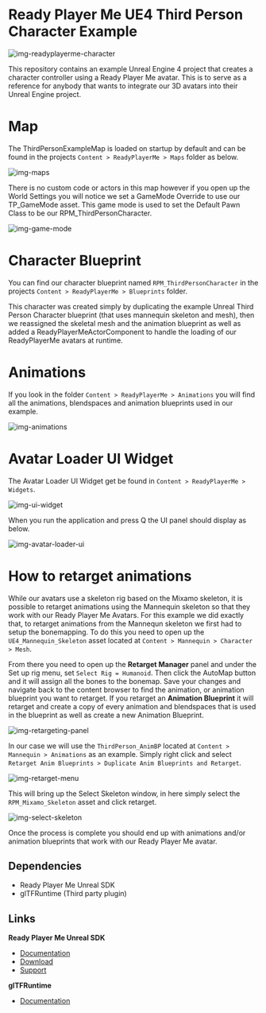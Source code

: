 # Ready Player Me UE4 Third Person Character Example

![img-readyplayerme-character](https://user-images.githubusercontent.com/7085672/163189054-ceeda1d9-1982-4b39-9517-1bd758c746b3.png)

This repository contains an example Unreal Engine 4 project that creates a character controller using a Ready Player Me avatar. This is to serve as a reference for anybody that wants to integrate our 3D avatars into their Unreal Engine project. 

# Map

The ThirdPersonExampleMap is loaded on startup by default and can be found in the projects `Content > ReadyPlayerMe > Maps` folder as below.

![img-maps](https://user-images.githubusercontent.com/7085672/163190404-9bd95c07-9cf1-4dee-b6c3-1a5829be5d2c.png)

There is no custom code or actors in this map however if you open up the World Settings you will notice we set a GameMode Override to use our TP_GameMode asset. This game mode is used to set the Default Pawn Class to be our RPM_ThirdPersonCharacter.

![img-game-mode](https://user-images.githubusercontent.com/7085672/163191426-5f871707-eeba-4318-918f-12648419ea79.png)

# Character Blueprint

You can find our character blueprint named `RPM_ThirdPersonCharacter` in the projects `Content > ReadyPlayerMe > Blueprints` folder. 

This character was created simply by duplicating the example Unreal Third Person Character blueprint (that uses mannequin skeleton and mesh), then we reassigned the skeletal mesh and the animation blueprint as well as added a ReadyPlayerMeActorComponent to handle the loading of our ReadyPlayerMe avatars at runtime. 

# Animations 

If you look in the folder `Content > ReadyPlayerMe > Animations` you will find all the animations, blendspaces and animation blueprints used in our example.

![img-animations](https://user-images.githubusercontent.com/7085672/163196240-fa3186db-6fca-4ca4-8639-d0c5754490d7.png)

# Avatar Loader UI Widget

The Avatar Loader UI Widget get be found in `Content > ReadyPlayerMe > Widgets`.

![img-ui-widget](https://user-images.githubusercontent.com/7085672/163198531-ea688571-c43c-4931-8254-3fc49734865e.png)

When you run the application and press Q the UI panel should display as below.

![img-avatar-loader-ui](https://user-images.githubusercontent.com/7085672/163198553-23941483-28b8-4450-b206-faee776931d3.png)

# How to retarget animations

While our avatars use a skeleton rig based on the Mixamo skeleton, it is possible to retarget animations using the Mannequin skeleton so that they work with our Ready Player Me Avatars. For this example we did exactly that, to retarget animations from the Mannequn skeleton we first had to setup the bonemapping. To do this you need to open up the `UE4_Mannequin_Skeleton` asset located at `Content > Mannequin > Character > Mesh`. 

From there you need to open up the **Retarget Manager** panel and under the Set up rig menu, set `Select Rig = Humanoid`. Then click the AutoMap button and it will assign all the bones to the bonemap. Save your changes and navigate back to the content browser to find the animation, or animation blueprint you want to retarget. If you retarget an **Animation Blueprint** it will retarget and create a copy of every animation and blendspaces that is used in the blueprint as well as create a new Animation Blueprint. 

![img-retargeting-panel](https://user-images.githubusercontent.com/7085672/163196328-170b7e9d-fc30-47c5-8487-0e4d7c3fbbf2.png)

In our case we will use the `ThirdPerson_AnimBP` located at `Content > Mannequin > Animations` as an example. Simply right click and select `Retarget Anim Blueprints > Duplicate Anim Blueprints and Retarget`. 

![img-retarget-menu](https://user-images.githubusercontent.com/7085672/163198242-a774dbdd-b41b-46f7-ab2c-3d1d0af09441.png)

This will bring up the Select Skeleton window, in here simply select the `RPM_Mixamo_Skeleton` asset and click retarget. 

![img-select-skeleton](https://user-images.githubusercontent.com/7085672/163198391-ef5989e7-cda0-4cc5-8281-a6a515581a15.png)

Once the process is complete you should end up with animations and/or animation blueprints that work with our Ready Player Me avatar.

## Dependencies
- Ready Player Me Unreal SDK 
- glTFRuntime (Third party plugin)

## Links
**Ready Player Me Unreal SDK**
- [Documentation](https://docs.readyplayer.me/ready-player-me/integration-guides/unreal-engine-4)
- [Download](https://docs.readyplayer.me/ready-player-me/integration-guides/unreal-engine-4/unreal-plugin-download)
- [Support](https://docs.readyplayer.me/ready-player-me/integration-guides/unreal-engine-4/troubleshooting)

**glTFRuntime**
- [Documentation](https://github.com/rdeioris/glTFRuntime-docs/blob/master/README.md)



